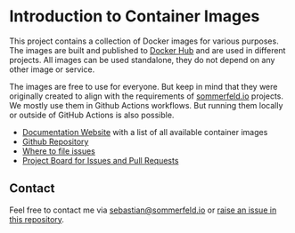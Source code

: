 # Introduction to Container Images
[doc-website]: https://sommerfeld-io.github.io/container-images
[github-repo]: https://github.com/sommerfeld-io/container-images
[file-issues]: https://github.com/sommerfeld-io/container-images/issues
[project-board]: https://github.com/orgs/sommerfeld-io/projects/1/views/17

This project contains a collection of Docker images for various purposes. The images are built and published to [Docker Hub](https://hub.docker.com/u/sommerfeldio) and are used in different projects. All images can be used standalone, they do not depend on any other image or service.

The images are free to use for everyone. But keep in mind that they were originally created to align with the requirements of [sommerfeld.io](https://github.com/sommerfeld-io) projects. We mostly use them in Github Actions workflows. But running them locally or outside of GitHub Actions is also possible.

- [Documentation Website][doc-website] with a list of all available container images
- [Github Repository][github-repo]
- [Where to file issues][file-issues]
- [Project Board for Issues and Pull Requests][project-board]

## Contact
Feel free to contact me via <sebastian@sommerfeld.io> or [raise an issue in this repository][file-issues].

<!-- !    DO NOT EDIT DIRECTLY !!!!!                              -->
<!-- !    File is auto-generated by pipeline                      -->
<!-- !    Contents are based on files from docss/about    -->
